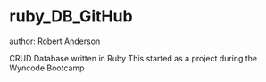 # ruby_DB_GitHub
author: Robert Anderson

CRUD Database written in Ruby
This started as a project during the Wyncode Bootcamp

